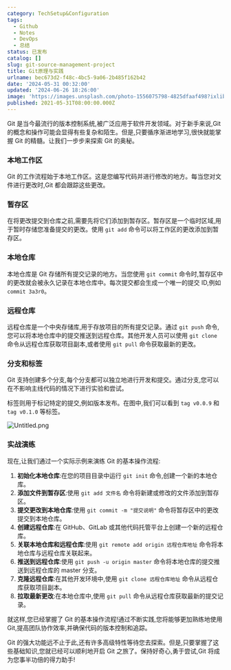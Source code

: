 ```yaml
---
category: TechSetup&Configuration
tags:
  - Github
  - Notes
  - DevOps
  - 总结
status: 已发布
catalog: []
slug: git-source-management-project
title: Git原理与实践
urlname: bec673d2-f48c-4bc5-9a06-2b485f162b42
date: '2024-05-31 00:32:00'
updated: '2024-06-26 18:26:00'
image: 'https://images.unsplash.com/photo-1556075798-4825dfaaf498?ixlib=rb-4.0.3&q=85&fm=jpg&crop=entropy&cs=srgb'
published: 2021-05-31T08:00:00.000Z
---
```


Git 是当今最流行的版本控制系统,被广泛应用于软件开发领域。对于新手来说,Git 的概念和操作可能会显得有些复杂和陌生。但是,只要循序渐进地学习,很快就能掌握 Git 的精髓。让我们一步步来探索 Git 的奥秘。


### 本地工作区


Git 的工作流程始于本地工作区。这是您编写代码并进行修改的地方。每当您对文件进行更改时,Git 都会跟踪这些更改。


### 暂存区


在将更改提交到仓库之前,需要先将它们添加到暂存区。暂存区是一个临时区域,用于暂时存储您准备提交的更改。使用 `git add` 命令可以将工作区的更改添加到暂存区。


### 本地仓库


本地仓库是 Git 存储所有提交记录的地方。当您使用 `git commit` 命令时,暂存区中的更改就会被永久记录在本地仓库中。每次提交都会生成一个唯一的提交 ID,例如 `commit 3a3r0`。


### 远程仓库


远程仓库是一个中央存储库,用于存放项目的所有提交记录。通过 `git push` 命令,您可以将本地仓库中的提交推送到远程仓库。其他开发人员可以使用 `git clone` 命令从远程仓库获取项目副本,或者使用 `git pull` 命令获取最新的更改。


### 分支和标签


Git 支持创建多个分支,每个分支都可以独立地进行开发和提交。通过分支,您可以在不影响主线代码的情况下进行实验和尝试。


标签则用于标记特定的提交,例如版本发布。在图中,我们可以看到 `tag v0.0.9` 和 `tag v0.1.0` 等标签。


![Untitled.png](https://prod-files-secure.s3.us-west-2.amazonaws.com/5d24fe63-e567-4804-86f9-9fdc62e13082/77b77e01-3aab-4add-bdbd-7f489727861d/Untitled.png?X-Amz-Algorithm=AWS4-HMAC-SHA256&X-Amz-Content-Sha256=UNSIGNED-PAYLOAD&X-Amz-Credential=ASIAZI2LB4667RN5BHVL%2F20250227%2Fus-west-2%2Fs3%2Faws4_request&X-Amz-Date=20250227T053900Z&X-Amz-Expires=3600&X-Amz-Security-Token=IQoJb3JpZ2luX2VjEDYaCXVzLXdlc3QtMiJHMEUCIHc6eHOKSQg3QsjxFFHqrfOAi8UuQnDzr8RFtIHGOLxTAiEAg3Ts14RvDCux4Zvzo7s3BAyjRxS0OONb%2BKs%2Bw0sbkqgq%2FwMIbhAAGgw2Mzc0MjMxODM4MDUiDFMbHEh9biIeKiKWVCrcA8b8Vddf8%2FnTCKFnrOUePTTi6dPTfoSdt4S7QxT%2F2MgGphwF9MeNotNmvz4gGYMtWRzY8Pf4YRTzgl2HudGRRyakY2kCM2T1AtIxceH4z%2Fq5YHS91zwMEvAqpm9in89zE5zlmPw9Rk2DfrRxOFyehfSyzof2inu3GP41wqdv%2FCLpn4TWIZllZTcJQvw4hkVFMwNRyJKsLxmDfwnU%2BQynHKuF%2FHCIU4dtqpaCcGP6eP3e3lbiXLtSc5F5XDd2F%2BkHG0k1wCAGzbDb2RBJdm%2BQSnrcT2t2lMthmdjHeB1a%2FK1jb8k9VP%2FcWgmzyGIvBCduM2rQQFzC0hW1fevBCd3KsS06jsJnIzboJkQz%2F%2B%2FhRvuUXw5DsoiE2dsVR9KkFTanfqQ9fI7C7lDmQogO0tREXXHYLID6lVpq8Hwn6H7zUuMiNhN6989%2BhU30e57NVybWQ%2BKiGuDkuL%2BB07MeRDO3%2Bs9fMCv1AQsTOo7qHt3LaedByulgc%2BhIwWXoINgI7OOkuDgvUS1wAhoEKv%2FZECWmaNEOeh1npi1uMLhVGPST8FMilJZGE9rziqpXwH3kuST2ctXWaqq6fdT1hxHZI9PsiBELFVc3p17dqfuwwmGFuwNSH4Vx%2BjtLlhB6avoUMNbs%2F70GOqUBBE8DYChla%2FG5MFRVGyqEz7PODyZV2%2BaWGd3Izgtw5hVwz0%2BCizpw1rEdbHucH3xG18SFJHXwZNSXUuuJUtkNAEyM9TjMOmCI3CK25hFnMVTIC986ZPNUB2P98Eoo3DAe%2BMoEx3%2FqL2GtIH%2BbuaHw2BtdlppsyUPJ9AUdyivjX6arPHovgBLQ%2F7gOeBigL1cpCyMaw7INJX7RsUuZJYPRhgqi7sR6&X-Amz-Signature=7055366dacba8993067727dda88862f87526016b60ac44229dad6c8a2dfce9f8&X-Amz-SignedHeaders=host&x-id=GetObject)


### 实战演练


现在,让我们通过一个实际示例来演练 Git 的基本操作流程:

1. **初始化本地仓库**:在您的项目目录中运行 `git init` 命令,创建一个新的本地仓库。
2. **添加文件到暂存区**:使用 `git add 文件名` 命令将新建或修改的文件添加到暂存区。
3. **提交更改到本地仓库**:使用 `git commit -m "提交说明"` 命令将暂存区中的更改提交到本地仓库。
4. **创建远程仓库**:在 GitHub、GitLab 或其他代码托管平台上创建一个新的远程仓库。
5. **关联本地仓库和远程仓库**:使用 `git remote add origin 远程仓库地址` 命令将本地仓库与远程仓库关联起来。
6. **推送到远程仓库**:使用 `git push -u origin master` 命令将本地仓库的提交推送到远程仓库的 master 分支。
7. **克隆远程仓库**:在其他开发环境中,使用 `git clone 远程仓库地址` 命令从远程仓库获取项目副本。
8. **拉取最新更改**:在本地仓库中,使用 `git pull` 命令从远程仓库获取最新的提交记录。

就这样,您已经掌握了 Git 的基本操作流程!通过不断实践,您将能够更加熟练地使用 Git,提高团队协作效率,并确保代码的版本控制和追踪。


Git 的强大功能远不止于此,还有许多高级特性等待您去探索。但是,只要掌握了这些基础知识,您就已经可以顺利地开启 Git 之旅了。保持好奇心,勇于尝试,Git 将成为您事半功倍的得力助手!

